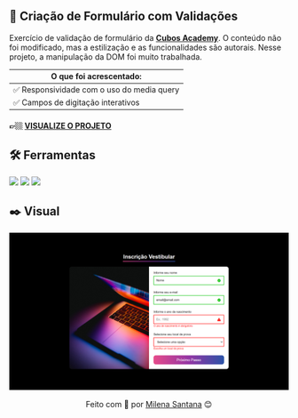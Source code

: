 ## 📌 Criação de Formulário com Validações

Exercício de validação de formulário da <a target="_blank" href="https://cubos.academy/">**Cubos Academy**</a>. O conteúdo não foi modificado, mas a estilização e as funcionalidades são autorais. Nesse projeto, a manipulação da DOM foi muito trabalhada.

| O que foi acrescentado: | 
| ------ |
| ✅ Responsividade com o uso do media query </br> | `HTML` |
| ✅ Campos de digitação interativos |

#### 👉🏼 <a target="_blank" href="https://form-exercise-bymisantana.netlify.app/">**VISUALIZE O PROJETO**</a>

## 🛠 Ferramentas
<div align="inline">
<img src="https://img.shields.io/badge/HTML5-E34F26?style=for-the-badge&logo=html5&logoColor=white"/>
<img src="https://img.shields.io/badge/CSS3-1572B6?style=for-the-badge&logo=css3&logoColor=white"/>
<img src="https://img.shields.io/badge/JavaScript-323330?style=for-the-badge&logo=javascript&logoColor=F7DF1E"/>
</div>

## ✒️ Visual

![alt text](assets/form-exercise.png)

<div align="center">
Feito com 💜 por <a target="_blank" href="https://www.linkedin.com/in/mi-santana/">Milena Santana</a> 😊
</div>
